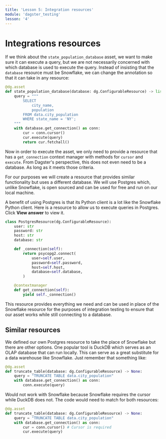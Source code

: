 ```yaml
---
title: 'Lesson 5: Integration resources'
module: 'dagster_testing'
lesson: '4'
---
```


# Integrations resources

If we think about the `state_population_database` asset, we want to make sure it can execute a query, but we are not necessarily concerned with which database is used to execute the query. Instead of insisting that the `database` resource must be Snowflake, we can change the annotation so that it can take in any resource:

```python
@dg.asset
def state_population_database(database: dg.ConfigurableResource) -> list[tuple]:
    query = """
        SELECT
            city_name,
            population
        FROM data.city_population
        WHERE state_name = 'NY';
    """
    with database.get_connection() as conn:
        cur = conn.cursor()
        cur.execute(query)
        return cur.fetchall()
```

Now in order to execute the asset, we only need to provide a resource that has a `get_connection` context manager with methods for `cursor` and `execute`.  From Dagster's perspective, this does not even need to be a database. As long as it meets those criteria.

For our purposes we will create a resource that provides similar functionality but uses a different database. We will use Postgres which, unlike Snowflake, is open sourced and can be used for free and run on our local machine.

A benefit of using Postgres is that its Python client is a lot like the Snowflake Python client. Here is a resource to allow us to execute queries in Postgres. Click **View answer** to view it.

```python {% obfuscated="true" %}
class PostgresResource(dg.ConfigurableResource):
    user: str
    password: str
    host: str
    database: str

    def _connection(self):
        return psycopg2.connect(
            user=self.user,
            password=self.password,
            host=self.host,
            database=self.database,
        )

    @contextmanager
    def get_connection(self):
        yield self._connection()
```

This resource provides everything we need and can be used in place of the Snowflake resource for the purposes of integration testing to ensure that our asset works while still connecting to a database.

## Similar resources

We defined our own Postgres resource to take the place of Snowflake but there are  other options. One popular tool is DuckDB which serves as an OLAP database that can run locally. This can serve as a great substitute for a data warehouse like Snowflake. Just remember that something like:

```python
@dg.asset
def truncate_table(database: dg.ConfigurableResource) -> None:
    query = "TRUNCATE TABLE data.city_population"
    with database.get_connection() as conn:
        conn.execute(query)
```

Would not work with Snowflake because Snowflake requires the cursor while DuckDB does not. The code would need to match for both resources:

```python
@dg.asset
def truncate_table(database: dg.ConfigurableResource) -> None:
    query = "TRUNCATE TABLE data.city_population"
    with database.get_connection() as conn:
        cur = conn.cursor() # Cursor is required
        cur.execute(query)
```